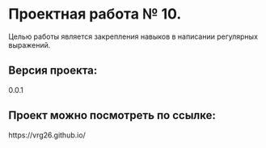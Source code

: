 <h1> Проектная работа № 10.</h1>
Целью работы является закрепления навыков в написании регулярных выражений.

<h2>Версия проекта:</h2>
0.0.1

<h2>Проект можно посмотреть по ссылке:</h2>
https://vrg26.github.io/